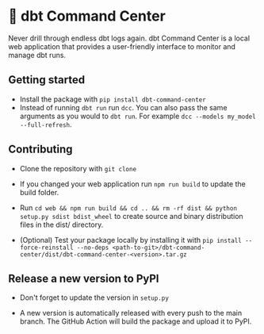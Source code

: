 # 🚀 dbt Command Center

Never drill through endless dbt logs again. dbt Command Center is a local web application that provides a user-friendly interface to monitor and manage dbt runs.

## Getting started

- Install the package with `pip install dbt-command-center`
- Instead of running `dbt run` run `dcc`. You can also pass the same arguments as you would to `dbt run`. For example `dcc --models my_model --full-refresh`.

## Contributing

- Clone the repository with `git clone`

- If you changed your web application run `npm run build` to update the build folder.

- Run `cd web && npm run build && cd .. && rm -rf dist && python setup.py sdist bdist_wheel` to create source and binary distribution files in the dist/ directory.

- (Optional) Test your package locally by installing it with `pip install --force-reinstall --no-deps <path-to-git>/dbt-command-center/dist/dbt-command-center-<version>.tar.gz`

## Release a new version to PyPI

- Don't forget to update the version in `setup.py`

- A new version is automatically released with every push to the main branch. The GitHub Action will build the package and upload it to PyPI.
